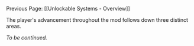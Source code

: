 Previous Page: [[Unlockable Systems - Overview]]

The player's advancement throughout the mod follows down three distinct areas.



*To be continued.*
